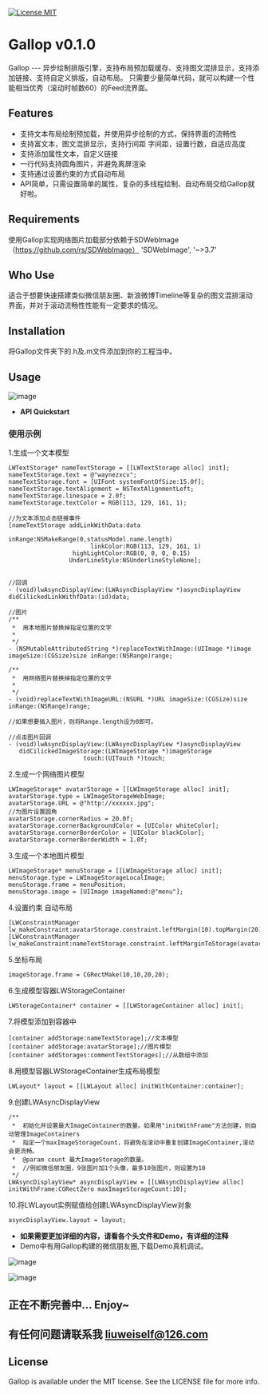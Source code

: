 
[![License MIT](https://img.shields.io/badge/license-MIT-green.svg?style=flat)](https://github.com/waynezxcv/LWAsyncDisplayView/blob/master/LICENSE)&nbsp;


# Gallop v0.1.0
Gallop --- 异步绘制排版引擎，支持布局预加载缓存、支持图文混排显示，支持添加链接、支持自定义排版，自动布局。
只需要少量简单代码，就可以构建一个性能相当优秀（滚动时帧数60）的Feed流界面。
<br>

## Features
* 支持文本布局绘制预加载，并使用异步绘制的方式，保持界面的流畅性
* 支持富文本，图文混排显示，支持行间距 字间距，设置行数，自适应高度
* 支持添加属性文本，自定义链接
* 一行代码支持圆角图片，并避免离屏渲染
* 支持通过设置约束的方式自动布局
* API简单，只需设置简单的属性，复杂的多线程绘制、自动布局交给Gallop就好啦。

## Requirements
使用Gallop实现网络图片加载部分依赖于SDWebImage（https://github.com/rs/SDWebImage）
'SDWebImage', '~>3.7'

## Who Use
适合于想要快速搭建类似微信朋友圈、新浪微博Timeline等复杂的图文混排滚动界面，并对于滚动流畅性性能有一定要求的情况。

## Installation
将Gallop文件夹下的.h及.m文件添加到你的工程当中。

## Usage

 ![image](https://github.com/waynezxcv/Gallop/raw/master/pics/1.jpg)

* **API Quickstart**
### 使用示例

1.生成一个文本模型
```objc
LWTextStorage* nameTextStorage = [[LWTextStorage alloc] init];
nameTextStorage.text = @"waynezxcv";
nameTextStorage.font = [UIFont systemFontOfSize:15.0f];
nameTextStorage.textAlignment = NSTextAlignmentLeft;
nameTextStorage.linespace = 2.0f;
nameTextStorage.textColor = RGB(113, 129, 161, 1);

//为文本添加点击链接事件
[nameTextStorage addLinkWithData:data
                         inRange:NSMakeRange(0,statusModel.name.length)
                       linkColor:RGB(113, 129, 161, 1)
                  highLightColor:RGB(0, 0, 0, 0.15)
                 UnderLineStyle:NSUnderlineStyleNone];
                 
                 
//回调
- (void)lwAsyncDisplayView:(LWAsyncDisplayView *)asyncDisplayView didCilickedLinkWithfData:(id)data;

//图片
/**
 *  用本地图片替换掉指定位置的文字
 *
 */
- (NSMutableAttributedString *)replaceTextWithImage:(UIImage *)image imageSize:(CGSize)size inRange:(NSRange)range;

/**
 *  用网络图片替换掉指定位置的文字
 *
 */
- (void)replaceTextWithImageURL:(NSURL *)URL imageSize:(CGSize)size inRange:(NSRange)range;

//如果想要插入图片，则将Range.length设为0即可。

//点击图片回调
- (void)lwAsyncDisplayView:(LWAsyncDisplayView *)asyncDisplayView
   didCilickedImageStorage:(LWImageStorage *)imageStorage
                     touch:(UITouch *)touch;

```
2.生成一个网络图片模型
```objc
LWImageStorage* avatarStorage = [[LWImageStorage alloc] init];
avatarStorage.type = LWImageStorageWebImage;
avatarStorage.URL = @"http://xxxxxx.jpg";
//为图片设置圆角
avatarStorage.cornerRadius = 20.0f;
avatarStorage.cornerBackgroundColor = [UIColor whiteColor];
avatarStorage.cornerBorderColor = [UIColor blackColor];
avatarStorage.cornerBorderWidth = 1.0f;
```
3.生成一个本地图片模型
```objc
LWImageStorage* menuStorage = [[LWImageStorage alloc] init];
menuStorage.type = LWImageStorageLocalImage;
menuStorage.frame = menuPosition;
menuStorage.image = [UIImage imageNamed:@"menu"];
```
4.设置约束 自动布局
```objc
[LWConstraintManager lw_makeConstraint:avatarStorage.constraint.leftMargin(10).topMargin(20).widthLength(40.0f).heightLength(40.0f)];
[LWConstraintManager lw_makeConstraint:nameTextStorage.constraint.leftMarginToStorage(avatarStorage,10).topMargin(20).widthLength(SCREEN_WIDTH)];
```
5.坐标布局
```objc
imageStorage.frame = CGRectMake(10,10,20,20);
```
6.生成模型容器LWStorageContainer
```objc
LWStorageContainer* container = [[LWStorageContainer alloc] init];
```
7.将模型添加到容器中
```objc
[container addStorage:nameTextStorage];//文本模型
[container addStorage:avatarStorage];//图片模型
[container addStorages:commentTextStorages];//从数组中添加
```
8.用模型容器LWStorageContainer生成布局模型
```objc
LWLayout* layout = [[LWLayout alloc] initWithContainer:container];
```
9.创建LWAsyncDisplayView
```objc
/**
 *  初始化并设置最大ImageContainer的数量。如果用"initWithFrame"方法创建，则自动管理ImageContainers
 *  指定一个maxImageStorageCount，将避免在滚动中重复创建ImageContainer,滚动会更流畅。
 *  @param count 最大ImageStorage的数量。
 *  //例如微信朋友圈，9张图片加1个头像，最多10张图片，则设置为10
 */
LWAsyncDisplayView* asyncDisplayView = [[LWAsyncDisplayView alloc] initWithFrame:CGRectZero maxImageStorageCount:10];
```
10.将LWLayout实例赋值给创建LWAsyncDisplayView对象
```objc
asyncDisplayView.layout = layout;
```

* **如果需要更加详细的内容，请看各个头文件和Demo，有详细的注释**
*  Demo中有用Gallop构建的微信朋友圈,下载Demo真机调试。

![image](https://github.com/waynezxcv/Gallop/raw/master/pics/2.png)


![image](https://github.com/waynezxcv/Gallop/raw/master/pics/3.PNG)


## 正在不断完善中...  Enjoy~
## 有任何问题请联系我 liuweiself@126.com


## License

Gallop is available under the MIT license. See the LICENSE file for more info.

